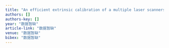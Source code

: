 ```yaml
---
title: "An efficient extrinsic calibration of a multiple laser scanners and cameras' sensor system on a mobile platform"
authors: []
authors-key: []
year: "数据暂缺"
article-link: "数据暂缺"
venue: "数据暂缺"
bibex: "数据暂缺"
---
```


